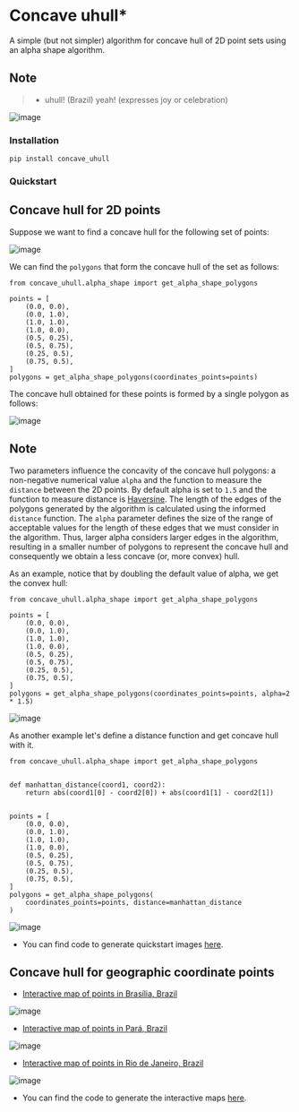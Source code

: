 Concave uhull\*
===============

A simple (but not simpler) algorithm for concave hull of 2D point sets
using an alpha shape algorithm.

Note
----

> -   uhull! (Brazil) yeah! (expresses joy or celebration)

![image](data/img/uhull_homer.jpg)

### Installation

``` {.bash}
pip install concave_uhull
```

### Quickstart

Concave hull for 2D points
--------------------------

Suppose we want to find a concave hull for the following set of points:

![image](data/img/set_of_points.png)

We can find the `polygons` that form the concave hull of the set as
follows:

``` {.python}
from concave_uhull.alpha_shape import get_alpha_shape_polygons

points = [
    (0.0, 0.0),
    (0.0, 1.0),
    (1.0, 1.0),
    (1.0, 0.0),
    (0.5, 0.25),
    (0.5, 0.75),
    (0.25, 0.5),
    (0.75, 0.5),
]
polygons = get_alpha_shape_polygons(coordinates_points=points)
```

The concave hull obtained for these points is formed by a single polygon
as follows:

![image](data/img/concave_hull_points_set.png)

Note
----

Two parameters influence the concavity of the concave hull polygons: a
non-negative numerical value `alpha` and the function to measure the
`distance` between the 2D points. By default alpha is set to `1.5` and
the function to measure distance is
[Haversine](https://en.wikipedia.org/wiki/Haversine_formula). The length
of the edges of the polygons generated by the algorithm is calculated
using the informed `distance` function. The `alpha` parameter defines
the size of the range of acceptable values for the length of these edges
that we must consider in the algorithm. Thus, larger alpha considers
larger edges in the algorithm, resulting in a smaller number of polygons
to represent the concave hull and consequently we obtain a less concave
(or, more convex) hull.

As an example, notice that by doubling the default value of alpha, we
get the convex hull:

``` {.python}
from concave_uhull.alpha_shape import get_alpha_shape_polygons

points = [
    (0.0, 0.0),
    (0.0, 1.0),
    (1.0, 1.0),
    (1.0, 0.0),
    (0.5, 0.25),
    (0.5, 0.75),
    (0.25, 0.5),
    (0.75, 0.5),
]
polygons = get_alpha_shape_polygons(coordinates_points=points, alpha=2 * 1.5)
```

![image](data/img/concave_hull_doubling_default_alpha_value.png)

As another example let\'s define a distance function and get concave
hull with it.

``` {.python}
from concave_uhull.alpha_shape import get_alpha_shape_polygons


def manhattan_distance(coord1, coord2):
    return abs(coord1[0] - coord2[0]) + abs(coord1[1] - coord2[1])


points = [
    (0.0, 0.0),
    (0.0, 1.0),
    (1.0, 1.0),
    (1.0, 0.0),
    (0.5, 0.25),
    (0.5, 0.75),
    (0.25, 0.5),
    (0.75, 0.5),
]
polygons = get_alpha_shape_polygons(
    coordinates_points=points, distance=manhattan_distance
)
```

![image](data/img/concave_hull_with_manhattan_distance.png)

-   You can find code to generate quickstart images
    [here](data/ipynb/quickstart.ipynb).

Concave hull for geographic coordinate points
---------------------------------------------

-   [Interactive map of points in Brasília, Brazil](data/maps/points_brasilia_brazil.html)

![image](data/img/points_brasilia_brazil.png)

-   [Interactive map of points in Pará, Brazil](data/img/points_para_brazil.png)

![image](data/img/points_para_brazil.png)

-   [Interactive map of points in Rio de Janeiro, Brazil](data/maps/points_rio_de_janeiro_brazil.html)

![image](data/img/points_rio_de_janeiro_brazil.png)

-   You can find the code to generate the interactive maps
    [here](data/ipynb/concave_hull_geographic_coordinates.ipynb).

